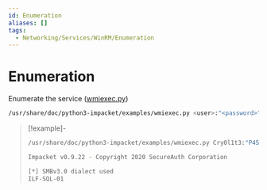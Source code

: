 ```yaml
---
id: Enumeration
aliases: []
tags:
  - Networking/Services/WinRM/Enumeration
---
```


# Enumeration

Enumerate the service ([wmiexec.py](https://github.com/SecureAuthCorp/impacket/blob/master/examples/wmiexec.py))

```sh
/usr/share/doc/python3-impacket/examples/wmiexec.py <user>:"<password>"@<target_ip> "<target_hostname>"
```

> [!example]-
>
> ```sh
> /usr/share/doc/python3-impacket/examples/wmiexec.py Cry0l1t3:"P455w0rD!"@10.129.201.248 "hostname"
> ```
> ```sh
> Impacket v0.9.22 - Copyright 2020 SecureAuth Corporation
>
> [*] SMBv3.0 dialect used
> ILF-SQL-01
> ```

